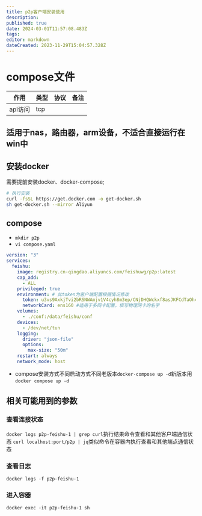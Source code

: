 ```yaml
---
title: p2p客户端安装使用
description: 
published: true
date: 2024-03-01T11:57:08.483Z
tags: 
editor: markdown
dateCreated: 2023-11-29T15:04:57.328Z
---
```




# compose文件

| 作用       | 类型 | 协议        | 备注                               |
| ---------- | ---- | ----------- | ---------------------------------- |
| api访问    | tcp  |        |                        |

## 适用于nas，路由器，arm设备，不适合直接运行在win中
## 安装docker 
需要提前安装docker、docker-compose;
```bash
# 执行安装
curl -fsSL https://get.docker.com -o get-docker.sh
sh get-docker.sh --mirror Aliyun
```
## compose
* `mkdir p2p`
* `vi compose.yaml`

```yaml
version: "3"
services:
  feishu:
    image: registry.cn-qingdao.aliyuncs.com/feishuwg/p2p:latest
    cap_add:
      - ALL
    privileged: true
    environment: # 此token为客户端配置根据情况修改
      token: u3vs9AxkjTvi2bRSNWAmjv1V4cyh8m3ep/CNjDHQWckxf8asJKFCdTaOhcf/DVH2pMfeb+R0wIbQ4HgeHg8v+BBY620AQssIKnpZQX4BTXft6Is3c+Fc3uYUvN5ipSv1LIv8OVLOmaf1vuR+/sKKOQ==  
      networkCard: ens160 #适用于多网卡配置，填写物理网卡的名字
    volumes:
      - ./conf:/data/feishu/conf
    devices:
      - /dev/net/tun
    logging:
      driver: "json-file"
      options:
        max-size: "50m"
    restart: always
    network_mode: host
```
* compose安装方式不同启动方式不同老版本`docker-compose up -d`新版本用`docker compose up -d`
## 相关可能用到的参数
### 查看连接状态
`docker logs p2p-feishu-1 | grep curl`执行结果命令查看和其他客户端通信状态
`curl localhost:port/p2p | jq`类似命令在容器内执行查看和其他端点通信状态
### 查看日志
`docker logs -f p2p-feishu-1`
### 进入容器
`docker exec -it p2p-feishu-1 sh`